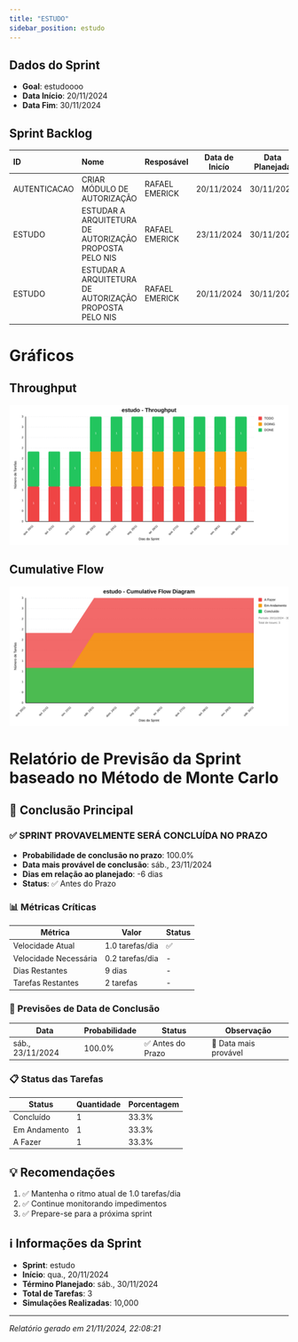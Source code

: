 ```yaml
---
title: "ESTUDO"
sidebar_position: estudo
---
```

## Dados do Sprint
* **Goal**:  estudoooo
* **Data Início**: 20/11/2024
* **Data Fim**: 30/11/2024

## Sprint Backlog

|ID |Nome |Resposável |Data de Inicío | Data Planejada | Status|
|:----    |:----|:--------  |:-------:       | :----------:  | :---: |
|AUTENTICACAO|CRIAR MÓDULO DE AUTORIZAÇÃO|RAFAEL EMERICK|20/11/2024|30/11/2024|TODO|
|ESTUDO|ESTUDAR A ARQUITETURA DE AUTORIZAÇÃO PROPOSTA PELO NIS|RAFAEL EMERICK|23/11/2024|30/11/2024|DOING|
|ESTUDO|ESTUDAR A ARQUITETURA DE AUTORIZAÇÃO PROPOSTA PELO NIS|RAFAEL EMERICK|20/11/2024|30/11/2024|DONE|


# Gráficos
## Throughput
![Throughput](./charts/throughput-estudo.svg)
## Cumulative Flow
![ Cumulative Flow](./charts/cfd-estudo.svg)

 # Relatório de Previsão da Sprint baseado no Método de Monte Carlo

 ## 🎯 Conclusão Principal

 ### ✅ SPRINT PROVAVELMENTE SERÁ CONCLUÍDA NO PRAZO

 - **Probabilidade de conclusão no prazo**: 100.0%
 - **Data mais provável de conclusão**: sáb., 23/11/2024
 - **Dias em relação ao planejado**: -6 dias
 - **Status**: ✅ Antes do Prazo

 ### 📊 Métricas Críticas

 | Métrica | Valor | Status |
 |---------|--------|--------|
 | Velocidade Atual | 1.0 tarefas/dia | ✅ |
 | Velocidade Necessária | 0.2 tarefas/dia | - |
 | Dias Restantes | 9 dias | - |
 | Tarefas Restantes | 2 tarefas | - |

 ### 📅 Previsões de Data de Conclusão

 | Data | Probabilidade | Status | Observação |
 |------|---------------|---------|------------|
 | sáb., 23/11/2024 | 100.0% | ✅ Antes do Prazo | 📍 Data mais provável |

 ### 📋 Status das Tarefas

 | Status | Quantidade | Porcentagem |
 |--------|------------|-------------|
 | Concluído | 1 | 33.3% |
 | Em Andamento | 1 | 33.3% |
 | A Fazer | 1 | 33.3% |

 ## 💡 Recomendações

 1. ✅ Mantenha o ritmo atual de 1.0 tarefas/dia
 2. ✅ Continue monitorando impedimentos
 3. ✅ Prepare-se para a próxima sprint

 ## ℹ️ Informações da Sprint

 - **Sprint**: estudo
 - **Início**: qua., 20/11/2024
 - **Término Planejado**: sáb., 30/11/2024
 - **Total de Tarefas**: 3
 - **Simulações Realizadas**: 10,000

 ---
 *Relatório gerado em 21/11/2024, 22:08:21*
